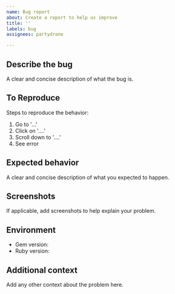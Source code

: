 ```yaml
---
name: Bug report
about: Create a report to help us improve
title: ''
labels: bug
assignees: partydrone

---
```


## Describe the bug
A clear and concise description of what the bug is.

## To Reproduce
Steps to reproduce the behavior:
1. Go to '...'
2. Click on '....'
3. Scroll down to '....'
4. See error

## Expected behavior
A clear and concise description of what you expected to happen.

## Screenshots
If applicable, add screenshots to help explain your problem.

## Environment
 - Gem version:
 - Ruby version:

## Additional context
Add any other context about the problem here.
